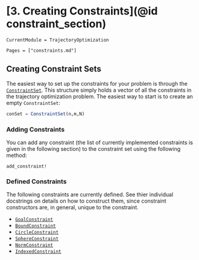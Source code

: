 # [3. Creating Constraints](@id constraint_section)
```@meta
CurrentModule = TrajectoryOptimization
```

```@contents
Pages = ["constraints.md"]
```
## Creating Constraint Sets
The easiest way to set up the constraints for your problem is through the [`ConstraintSet`](@ref). This structure simply holds a vector of all the constraints in the trajectory optimization problem. The easiest way to start is to create an empty `ConstraintSet`:
```julia
conSet = ConstraintSet(n,m,N)
```

### Adding Constraints
You can add any constraint (the list of currently implemented constraints is given in the following section) to the constraint set using the following method:
```@docs
add_constraint!
```

### Defined Constraints
The following constraints are currently defined. See thier individual docstrings on details
on how to construct them, since constraint constructors are, in general, unique to the constraint.

* [`GoalConstraint`](@ref)
* [`BoundConstraint`](@ref)
* [`CircleConstraint`](@ref)
* [`SphereConstraint`](@ref)
* [`NormConstraint`](@ref)
* [`IndexedConstraint`](@ref)
